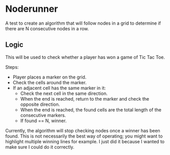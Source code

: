 Noderunner
=========

A test to create an algorithm that will follow nodes in a grid to determine if there are N consecutive nodes in a row.

Logic
-----

This will be used to check whether a player has won a game of Tic Tac Toe.

Steps:
* Player places a marker on the grid.
* Check the cells around the marker.
* If an adjacent cell has the same marker in it:
    * Check the next cell in the same direction.
    * When the end is reached, return to the marker and check the opposite direction.
    * When the end is reached, the found cells are the total length of the consecutive markers.
    * If found == N, winner.
    
    
Currently, the algorithm will stop checking nodes once a winner has been found. This is not necessarily the best way of operating; you might want to highlight multiple winning lines for example. I just did it because I wanted to make sure I could do it correctly.